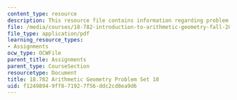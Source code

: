 ```yaml
---
content_type: resource
description: This resource file contains information regarding problem set 10.
file: /media/courses/18-782-introduction-to-arithmetic-geometry-fall-2013/f12498949ff871927f56ddc2cd8ea9d6_MIT18_782F13_pset10.pdf
file_type: application/pdf
learning_resource_types:
- Assignments
ocw_type: OCWFile
parent_title: Assignments
parent_type: CourseSection
resourcetype: Document
title: 18.782 Arithmetic Geometry Problem Set 10
uid: f1249894-9ff8-7192-7f56-ddc2cd8ea9d6
---
```

